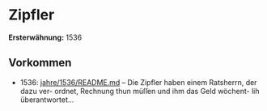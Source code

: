 # Zipfler

**Ersterwähnung:** 1536

## Vorkommen
- 1536: [jahre/1536/README.md](../jahre/1536/README.md) – Die Zipfler haben einem Ratsherrn, der dazu ver-
ordnet, Rechnung thun müſſen und ihm das Geld wöchent-
lih überantwortet...
